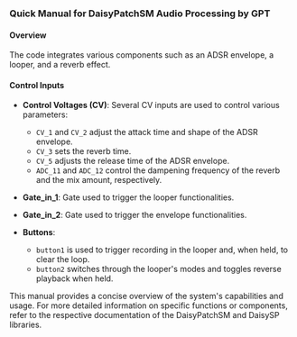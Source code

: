 ### Quick Manual for DaisyPatchSM Audio Processing by GPT

#### Overview
 The code integrates various components such as an ADSR envelope, a looper, and a reverb effect.


#### Control Inputs
- **Control Voltages (CV)**: Several CV inputs are used to control various parameters:
  - `CV_1` and `CV_2` adjust the attack time and shape of the ADSR envelope.
  - `CV_3` sets the reverb time.
  - `CV_5` adjusts the release time of the ADSR envelope.
  - `ADC_11` and `ADC_12` control the dampening frequency of the reverb and the mix amount, respectively.
- **Gate_in_1**: Gate used to trigger the looper functionalities.
- **Gate_in_2**: Gate used to trigger the envelope functionalities.

- **Buttons**:
  - `button1` is used to trigger recording in the looper and, when held, to clear the loop.
  - `button2` switches through the looper's modes and toggles reverse playback when held.

This manual provides a concise overview of the system's capabilities and usage. For more detailed information on specific functions or components, refer to the respective documentation of the DaisyPatchSM and DaisySP libraries.
